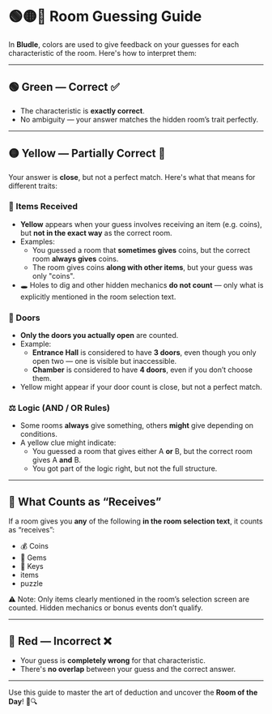 # 🟢🟡🔴 Room Guessing Guide

In **Bludle**, colors are used to give feedback on your guesses for each characteristic of the room. Here's how to interpret them:

---

## 🟢 Green — Correct ✅

- The characteristic is **exactly correct**.
- No ambiguity — your answer matches the hidden room’s trait perfectly.

---

## 🟡 Yellow — Partially Correct 🧐

Your answer is **close**, but not a perfect match. Here's what that means for different traits:

### 🧺 Items Received
- **Yellow** appears when your guess involves receiving an item (e.g. coins), but **not in the exact way** as the correct room.
- Examples:
  - You guessed a room that **sometimes gives** coins, but the correct room **always gives** coins.
  - The room gives coins **along with other items**, but your guess was only "coins".
- 🕳️ Holes to dig and other hidden mechanics **do not count** — only what is explicitly mentioned in the room selection text.

### 🚪 Doors
- **Only the doors you actually open** are counted.
- Example:
  - **Entrance Hall** is considered to have **3 doors**, even though you only open two — one is visible but inaccessible.
  - **Chamber** is considered to have **4 doors**, even if you don’t choose them.
- Yellow might appear if your door count is close, but not a perfect match.

### ⚖️ Logic (AND / OR Rules)
- Some rooms **always** give something, others **might** give depending on conditions.
- A yellow clue might indicate:
  - You guessed a room that gives either A **or** B, but the correct room gives A **and** B.
  - You got part of the logic right, but not the full structure.

---

## 🧾 What Counts as “Receives”

If a room gives you **any** of the following **in the room selection text**, it counts as “receives”:

- 💰 Coins
- 💎 Gems
- 🔑 Keys
- items
- puzzle

⚠️ Note: Only items clearly mentioned in the room’s selection screen are counted. Hidden mechanics or bonus events don’t qualify.

---

## 🔴 Red — Incorrect ❌

- Your guess is **completely wrong** for that characteristic.
- There's **no overlap** between your guess and the correct answer.

---

Use this guide to master the art of deduction and uncover the **Room of the Day**! 🧠🔍
